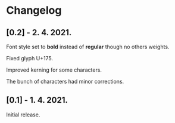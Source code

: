 # Changelog

## [0.2] - 2. 4. 2021.

Font style set to **bold** instead of **regular** though no others weights.

Fixed glyph U+175.

Improved kerning for some characters.

The bunch of characters had minor corrections.

## [0.1] - 1. 4. 2021.

Initial release.
